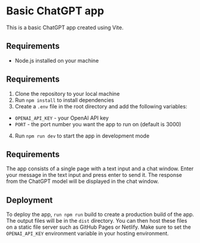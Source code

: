 # Basic ChatGPT app

This is a basic ChatGPT app created using Vite.

## Requirements

* Node.js installed on your machine

## Requirements

1. Clone the repository to your local machine
2. Run `npm install` to install dependencies
3. Create a `.env` file in the root directory and add the following variables:
* `OPENAI_API_KEY` - your OpenAI API key
* `PORT` - the port number you want the app to run on (default is 3000)
4. Run `npm run dev` to start the app in development mode

## Requirements

The app consists of a single page with a text input and a chat window. Enter your message in the text input and press enter to send it. The response from the ChatGPT model will be displayed in the chat window.

## Deployment

To deploy the app, `run npm run` build to create a production build of the app. The output files will be in the `dist` directory. You can then host these files on a static file server such as GitHub Pages or Netlify. Make sure to set the `OPENAI_API_KEY` environment variable in your hosting environment.